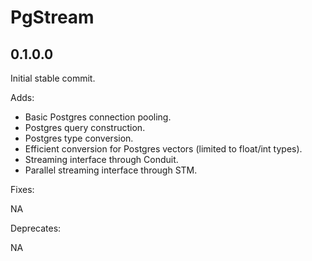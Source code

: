 PgStream
========

0.1.0.0
-------

Initial stable commit.

Adds:

* Basic Postgres connection pooling.
* Postgres query construction.
* Postgres type conversion.
* Efficient conversion for Postgres vectors (limited to float/int types).
* Streaming interface through Conduit.
* Parallel streaming interface through STM.

Fixes:

NA

Deprecates:

NA
